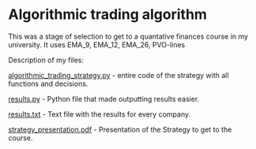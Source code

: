 # Algorithmic trading algorithm

This was a stage of selection to get to a quantative finances course in my university. It uses EMA_9, EMA_12, EMA_26, PVO-lines

Description of my files:

[algorithmic_trading_strategy.py](algorithmic_trading_strategy.py) - entire code of the strategy with all functions and decisions.

[results.py](results.py) - Python file that made outputting results easier.

[results.txt](results.txt) - Text file with the results for every company.

[strategy_presentation.pdf](strategy_presentation.pdf) - Presentation of the Strategy to get to the course.

